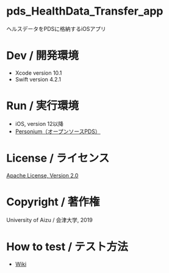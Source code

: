 # pds_HealthData_Transfer_app
ヘルスデータをPDSに格納するiOSアプリ

# Dev / 開発環境
- Xcode version 10.1  
- Swift version 4.2.1  

# Run / 実行環境
- iOS, version 12以降
- [Personium（オープンソースPDS）](https://personium.io/ja/index.html)

# License / ライセンス
[Apache License, Version 2.0](https://www.apache.org/licenses/)

# Copyright / 著作権
University of Aizu / 会津大学, 2019

# How to test / テスト方法
- [Wiki](https://github.com/uoanlab/pds_HealthData_Transfer_app/wiki)
